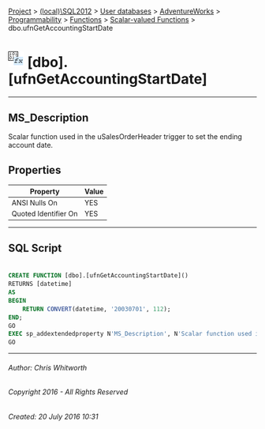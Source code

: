 #### 

[Project](../../../../../../index.md) > [(local)\\SQL2012](../../../../../index.md) > [User databases](../../../../index.md) > [AdventureWorks](../../../index.md) > [Programmability](../../index.md) > [Functions](../index.md) > [Scalar-valued Functions](Scalar-valued_Functions.md) > dbo.ufnGetAccountingStartDate

# ![Scalar-valued Functions](../../../../../../Images/Function_Scalar32.png) [dbo].[ufnGetAccountingStartDate]

---

## <a name="#description"></a>MS_Description

Scalar function used in the uSalesOrderHeader trigger to set the ending account date.

## <a name="#properties"></a>Properties

| Property | Value |
|---|---|
| ANSI Nulls On | YES |
| Quoted Identifier On | YES |


---

## <a name="#sqlscript"></a>SQL Script

```sql

CREATE FUNCTION [dbo].[ufnGetAccountingStartDate]()
RETURNS [datetime] 
AS 
BEGIN
    RETURN CONVERT(datetime, '20030701', 112);
END;
GO
EXEC sp_addextendedproperty N'MS_Description', N'Scalar function used in the uSalesOrderHeader trigger to set the ending account date.', 'SCHEMA', N'dbo', 'FUNCTION', N'ufnGetAccountingStartDate', NULL, NULL
GO

```


---

###### Author:  Chris Whitworth

###### Copyright 2016 - All Rights Reserved

###### Created: 20 July 2016 10:31

